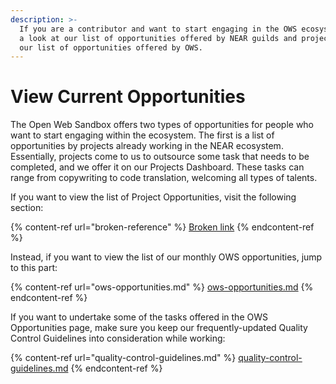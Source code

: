 ```yaml
---
description: >-
  If you are a contributor and want to start engaging in the OWS ecosystem, take
  a look at our list of opportunities offered by NEAR guilds and projects, or
  our list of opportunities offered by OWS.
---
```


# View Current Opportunities

The Open Web Sandbox offers two types of opportunities for people who want to start engaging within the ecosystem. The first is a list of opportunities by projects already working in the NEAR ecosystem. Essentially, projects come to us to outsource some task that needs to be completed, and we offer it on our Projects Dashboard. These tasks can range from copywriting to code translation, welcoming all types of talents.&#x20;

If you want to view the list of Project Opportunities, visit the following section:

{% content-ref url="broken-reference" %}
[Broken link](broken-reference)
{% endcontent-ref %}

Instead, if you want to view the list of our monthly OWS opportunities, jump to this part:

{% content-ref url="ows-opportunities.md" %}
[ows-opportunities.md](ows-opportunities.md)
{% endcontent-ref %}

If you want to undertake some of the tasks offered in the OWS Opportunities page, make sure you keep our frequently-updated Quality Control Guidelines into consideration while working:&#x20;

{% content-ref url="quality-control-guidelines.md" %}
[quality-control-guidelines.md](quality-control-guidelines.md)
{% endcontent-ref %}
